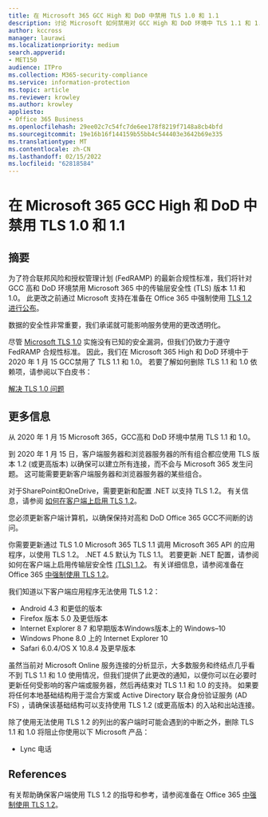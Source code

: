 ```yaml
---
title: 在 Microsoft 365 GCC High 和 DoD 中禁用 TLS 1.0 和 1.1
description: 讨论 Microsoft 如何禁用对 GCC High 和 DoD 环境中 TLS 1.1 和 1.0 Microsoft 365。
author: kccross
manager: laurawi
ms.localizationpriority: medium
search.appverid:
- MET150
audience: ITPro
ms.collection: M365-security-compliance
ms.service: information-protection
ms.topic: article
ms.reviewer: krowley
ms.author: krowley
appliesto:
- Office 365 Business
ms.openlocfilehash: 29ee02c7c54fc7de6ee178f8219f7148a8cb4bfd
ms.sourcegitcommit: 19e16b16f144159b55bb4c544403e3642b69e335
ms.translationtype: MT
ms.contentlocale: zh-CN
ms.lasthandoff: 02/15/2022
ms.locfileid: "62818584"
---
```

# <a name="disabling-tls-10-and-11-in-microsoft-365-gcc-high-and-dod"></a>在 Microsoft 365 GCC High 和 DoD 中禁用 TLS 1.0 和 1.1

## <a name="summary"></a>摘要

为了符合联邦风险和授权管理计划 (FedRAMP) 的最新合规性标准，我们将针对 GCC 高和 DoD 环境禁用 Microsoft 365 中的传输层安全性 (TLS) 版本 1.1 和 1.0。 此更改之前通过 Microsoft 支持在准备在 Office 365 中强制使用 [TLS 1.2 进行公布](https://support.microsoft.com/help/4057306/preparing-for-tls-1-2-in-office-365)。

数据的安全性非常重要，我们承诺就可能影响服务使用的更改透明化。

尽管 [Microsoft TLS 1.0](https://support.microsoft.com/help/3117336) 实施没有已知的安全漏洞，但我们仍致力于遵守 FedRAMP 合规性标准。 因此，我们在 Microsoft 365 High 和 DoD 环境中于 2020 年 1 月 15 GCC禁用了 TLS 1.1 和 1.0。 若要了解如何删除 TLS 1.1 和 1.0 依赖项，请参阅以下白皮书：

[解决 TLS 1.0 问题](https://www.microsoft.com/download/details.aspx?id=55266)

## <a name="more-information"></a>更多信息

从 2020 年 1 月 15 Microsoft 365，GCC高和 DoD 环境中禁用 TLS 1.1 和 1.0。

到 2020 年 1 月 15 日，客户端服务器和浏览器服务器的所有组合都应使用 TLS 版本 1.2 (或更高版本) 以确保可以建立所有连接，而不会与 Microsoft 365 发生问题。 这可能需要更新客户端服务器和浏览器服务器的某些组合。

对于SharePoint和OneDrive，需要更新和配置 .NET 以支持 TLS 1.2。 有关信息，请参阅 [如何在客户端上启用 TLS 1.2](/mem/configmgr/core/plan-design/security/enable-tls-1-2-client)。

您必须更新客户端计算机，以确保保持对高和 DoD Office 365 GCC不间断的访问。

你需要更新通过 TLS 1.0 Microsoft 365 TLS 1.1 调用 Microsoft 365 API 的应用程序，以使用 TLS 1.2。 .NET 4.5 默认为 TLS 1.1。 若要更新 .NET 配置，请参阅如何在客户端上启用传输层安全性 [ (TLS) 1.2](/mem/configmgr/core/plan-design/security/enable-tls-1-2-client)。 有关详细信息，请参阅准备在 Office 365 [中强制使用 TLS 1.2](https://support.microsoft.com/help/4057306/preparing-for-tls-1-2-in-office-365)。

我们知道以下客户端应用程序无法使用 TLS 1.2：

- Android 4.3 和更低的版本
- Firefox 版本 5.0 及更低版本
- Internet Explorer 8 7 和早期版本Windows版本上的 Windows–10
- Windows Phone 8.0 上的 Internet Explorer 10
- Safari 6.0.4/OS X 10.8.4 及更早版本

虽然当前对 Microsoft Online 服务连接的分析显示，大多数服务和终结点几乎看不到 TLS 1.1 和 1.0 使用情况，但我们提供了此更改的通知，以便你可以在必要时更新任何受影响的客户端或服务器，然后再结束对 TLS 1.1 和 1.0 的支持。 如果要将任何本地基础结构用于混合方案或 Active Directory 联合身份验证服务 (AD FS) ，请确保该基础结构可以支持使用 TLS 1.2 (或更高版本) 的入站和出站连接。

除了使用无法使用 TLS 1.2 的列出的客户端时可能会遇到的中断之外，删除 TLS 1.1 和 1.0 将阻止你使用以下 Microsoft 产品：

- Lync 电话

## <a name="references"></a>References

有关帮助确保客户端使用 TLS 1.2 的指导和参考，请参阅准备在 Office 365 [中强制使用 TLS 1.2](https://support.microsoft.com/help/4057306/preparing-for-tls-1-2-in-office-365)。